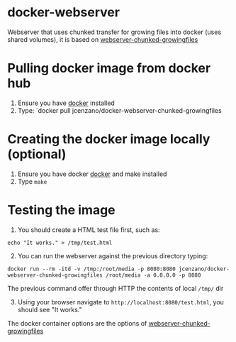 # docker-webserver
Webserver that uses chunked transfer for growing files into docker (uses shared volumes), it is based on [webserver-chunked-growingfiles](https://github.com/jordicenzano/webserver-chunked-growingfiles)

# Pulling docker image from docker hub
1. Ensure you have [docker](https://www.docker.com) installed
2. Type: `docker pull jcenzano/docker-webserver-chunked-growingfiles

# Creating the docker image locally (optional)
1. Ensure you have docker [docker](https://www.docker.com) and make installed
2. Type `make`

# Testing the image
1. You should create a HTML test file first, such as:
```
echo "It works." > /tmp/test.html
```
2. You can run the webserver against the previous directory typing:
```
docker run --rm -itd -v /tmp:/root/media -p 8080:8080 jcenzano/docker-webserver-chunked-growingfiles /root/media -a 0.0.0.0 -p 8080 
```
The previous command offer through HTTP the contents of local `/tmp/` dir

3. Using your browser navigate to `http://localhost:8080/test.html`, you should see "It works."

The docker container options are the options of [webserver-chunked-growingfiles](https://github.com/jordicenzano/webserver-chunked-growingfiles)
